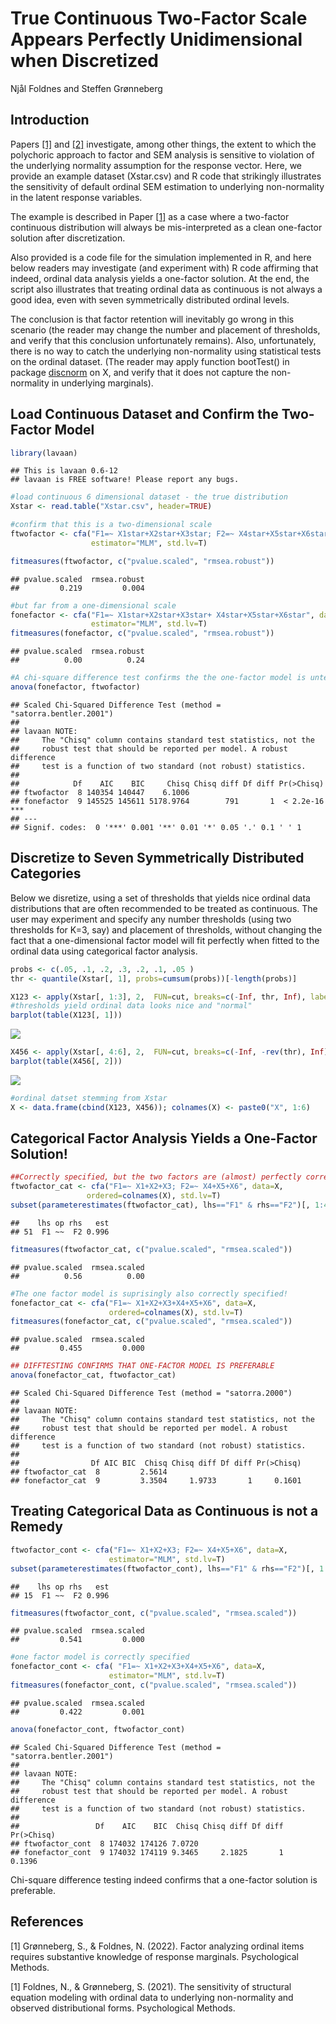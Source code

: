 True Continuous Two-Factor Scale Appears Perfectly Unidimensional when
Discretized
================
Njål Foldnes and Steffen Grønneberg

## Introduction

Papers [\[1\]](#1) and [\[2\]](#2) investigate, among other things, the
extent to which the polychoric approach to factor and SEM analysis is
sensitive to violation of the underlying normality assumption for the
response vector. Here, we provide an example dataset (Xstar.csv) and R
code that strikingly illustrates the sensitivity of default ordinal SEM
estimation to underlying non-normality in the latent response variables.

The example is described in Paper [\[1\]](#1) as a case where a
two-factor continuous distribution will always be mis-interpreted as a
clean one-factor solution after discretization.

Also provided is a code file for the
simulation implemented in R, and here below readers may investigate (and experiment with) R code affirming
that indeed, 
ordinal data analysis yields a one-factor solution. At the end, the script also
illustrates that treating ordinal data as continuous is not always a
good idea, even with seven symmetrically distributed ordinal levels.

The conclusion is that factor retention will inevitably go wrong in this
scenario (the reader may change the number and placement of thresholds, and verify that this conclusion unfortunately remains).
Also, unfortunately,  there is no way to catch the underlying
non-normality using statistical tests on the ordinal dataset.
(The reader may apply function bootTest() in package [discnorm](https://cran.r-project.org/web/packages/discnorm/index.html) on X, and verify that it does not capture the non-normality in underlying marginals).


## Load Continuous Dataset and Confirm the Two-Factor Model

``` r
library(lavaan)
```

    ## This is lavaan 0.6-12
    ## lavaan is FREE software! Please report any bugs.

``` r
#load continuous 6 dimensional dataset - the true distribution
Xstar <- read.table("Xstar.csv", header=TRUE)

#confirm that this is a two-dimensional scale
ftwofactor <- cfa("F1=~ X1star+X2star+X3star; F2=~ X4star+X5star+X6star", data=Xstar,
                  estimator="MLM", std.lv=T)

fitmeasures(ftwofactor, c("pvalue.scaled", "rmsea.robust"))
```

    ## pvalue.scaled  rmsea.robust 
    ##         0.219         0.004

``` r
#but far from a one-dimensional scale
fonefactor <- cfa("F1=~ X1star+X2star+X3star+ X4star+X5star+X6star", data=Xstar,
                  estimator="MLM", std.lv=T)
fitmeasures(fonefactor, c("pvalue.scaled", "rmsea.robust"))
```

    ## pvalue.scaled  rmsea.robust 
    ##          0.00          0.24

``` r
#A chi-square difference test confirms the the one-factor model is untenable for continuous data
anova(fonefactor, ftwofactor)
```

    ## Scaled Chi-Squared Difference Test (method = "satorra.bentler.2001")
    ## 
    ## lavaan NOTE:
    ##     The "Chisq" column contains standard test statistics, not the
    ##     robust test that should be reported per model. A robust difference
    ##     test is a function of two standard (not robust) statistics.
    ##  
    ##            Df    AIC    BIC     Chisq Chisq diff Df diff Pr(>Chisq)    
    ## ftwofactor  8 140354 140447    6.1006                                  
    ## fonefactor  9 145525 145611 5178.9764        791       1  < 2.2e-16 ***
    ## ---
    ## Signif. codes:  0 '***' 0.001 '**' 0.01 '*' 0.05 '.' 0.1 ' ' 1

## Discretize to Seven Symmetrically Distributed Categories

Below we disretize, using a set of thresholds that yields nice ordinal
data distributions that are often recommended to be treated as
continuous. The user may experiment and specify any number thresholds
(using two thresholds for K=3, say) and placement of thresholds, without
changing the fact that a one-dimensional factor model will fit perfectly
when fitted to the ordinal data using categorical factor analysis.

``` r
probs <- c(.05, .1, .2, .3, .2, .1, .05 )
thr <- quantile(Xstar[, 1], probs=cumsum(probs))[-length(probs)] 

X123 <- apply(Xstar[, 1:3], 2,  FUN=cut, breaks=c(-Inf, thr, Inf), labels=F)
#thresholds yield ordinal data looks nice and "normal"
barplot(table(X123[, 1]))
```

![](main_files/figure-gfm/unnamed-chunk-2-1.png)<!-- -->

``` r
X456 <- apply(Xstar[, 4:6], 2,  FUN=cut, breaks=c(-Inf, -rev(thr), Inf), labels=F)
barplot(table(X456[, 2]))
```

![](main_files/figure-gfm/unnamed-chunk-2-2.png)<!-- -->

``` r
#ordinal datset stemming from Xstar
X <- data.frame(cbind(X123, X456)); colnames(X) <- paste0("X", 1:6)
```

## Categorical Factor Analysis Yields a One-Factor Solution!

``` r
##Correctly specified, but the two factors are (almost) perfectly correlated
ftwofactor_cat <- cfa("F1=~ X1+X2+X3; F2=~ X4+X5+X6", data=X,
                 ordered=colnames(X), std.lv=T)
subset(parameterestimates(ftwofactor_cat), lhs=="F1" & rhs=="F2")[, 1:4]
```

    ##    lhs op rhs   est
    ## 51  F1 ~~  F2 0.996

``` r
fitmeasures(ftwofactor_cat, c("pvalue.scaled", "rmsea.scaled"))
```

    ## pvalue.scaled  rmsea.scaled 
    ##          0.56          0.00

``` r
#The one factor model is suprisingly also correctly specified! 
fonefactor_cat <- cfa("F1=~ X1+X2+X3+X4+X5+X6", data=X,
                      ordered=colnames(X), std.lv=T)
fitmeasures(fonefactor_cat, c("pvalue.scaled", "rmsea.scaled"))
```

    ## pvalue.scaled  rmsea.scaled 
    ##         0.455         0.000

``` r
## DIFFTESTING CONFIRMS THAT ONE-FACTOR MODEL IS PREFERABLE
anova(fonefactor_cat, ftwofactor_cat)
```

    ## Scaled Chi-Squared Difference Test (method = "satorra.2000")
    ## 
    ## lavaan NOTE:
    ##     The "Chisq" column contains standard test statistics, not the
    ##     robust test that should be reported per model. A robust difference
    ##     test is a function of two standard (not robust) statistics.
    ##  
    ##                Df AIC BIC  Chisq Chisq diff Df diff Pr(>Chisq)
    ## ftwofactor_cat  8         2.5614                              
    ## fonefactor_cat  9         3.3504     1.9733       1     0.1601

## Treating Categorical Data as Continuous is not a Remedy

``` r
ftwofactor_cont <- cfa("F1=~ X1+X2+X3; F2=~ X4+X5+X6", data=X,
                      estimator="MLM", std.lv=T)
subset(parameterestimates(ftwofactor_cont), lhs=="F1" & rhs=="F2")[, 1:4]
```

    ##    lhs op rhs   est
    ## 15  F1 ~~  F2 0.996

``` r
fitmeasures(ftwofactor_cont, c("pvalue.scaled", "rmsea.scaled"))
```

    ## pvalue.scaled  rmsea.scaled 
    ##         0.541         0.000

``` r
#one factor model is correctly specified 
fonefactor_cont <- cfa( "F1=~ X1+X2+X3+X4+X5+X6", data=X,
                      estimator="MLM", std.lv=T)
fitmeasures(fonefactor_cont, c("pvalue.scaled", "rmsea.scaled"))
```

    ## pvalue.scaled  rmsea.scaled 
    ##         0.422         0.001

``` r
anova(fonefactor_cont, ftwofactor_cont)
```

    ## Scaled Chi-Squared Difference Test (method = "satorra.bentler.2001")
    ## 
    ## lavaan NOTE:
    ##     The "Chisq" column contains standard test statistics, not the
    ##     robust test that should be reported per model. A robust difference
    ##     test is a function of two standard (not robust) statistics.
    ##  
    ##                 Df    AIC    BIC  Chisq Chisq diff Df diff Pr(>Chisq)
    ## ftwofactor_cont  8 174032 174126 7.0720                              
    ## fonefactor_cont  9 174032 174119 9.3465     2.1825       1     0.1396

Chi-square difference testing indeed confirms that a one-factor solution
is preferable.

## References

<a id="1">\[1\]</a> Grønneberg, S., & Foldnes, N. (2022). Factor
analyzing ordinal items requires substantive knowledge of response
marginals. Psychological Methods.

<a id="2">\[1\]</a> Foldnes, N., & Grønneberg, S. (2021). The
sensitivity of structural equation modeling with ordinal data to
underlying non-normality and observed distributional forms.
Psychological Methods.
